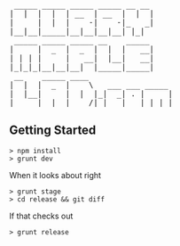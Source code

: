 <pre>
 _____ _____ _____ _____ __ __     
|  |  |  |  | __  | __  |  |  |    
|     |  |  |    -|    -|_   _|    
|__|__|_____|__|__|__|__| |_|      
 _____ _____ _____ __    _____     
|     |  _  |  _  |  |  |   __|    
| | | |     |   __|  |__|   __|    
|_|_|_|__|__|__|  |_____|_____|    
 __    _____ ____                  
|  |  |  _  |    \   ___ ___ _____ 
|  |__|     |  |  |_|  _| . |     |
|_____|__|__|____/|_|___|___|_|_|_|                                    
</pre>

Getting Started
---------------

    > npm install
    > grunt dev
    
When it looks about right

    > grunt stage
    > cd release && git diff
    
If that checks out

    > grunt release
